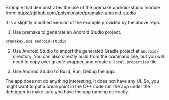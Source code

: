 
Example that demonstrates the use of the premake android-studio module from:
https://github.com/polymonster/premake-android-studio

It is a slightly modified version of the example provided by the above repo.


1. Use premake to generate an Android Studio project.

```
premake5.exe android-studio
```

2. Use Android Studio to import the generated Gradle project at `android/` directory. You
can also directly build from the command line, but you will need to copy over gradle wrapper, 
and create a `local.properties` file.

3. Use Android Studio to Build, Run, Debug the app.

The app does not do anything interesting, it does not have any UI. So, you might want to put
a breakpoint in the C++ code run the app under the debugger to make sure you have the app
running correctly.
